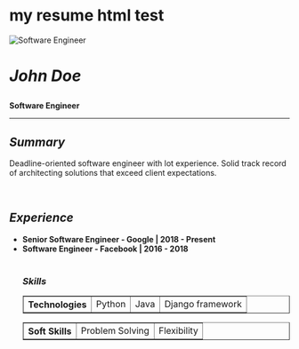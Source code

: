 # my resume html test

<html>
    <body>
        <img src="https://cdn2.iconfinder.com/data/icons/avatars-99/62/avatar-370-456322-512.png" alt="Software Engineer" > 
        <h1><i><p align="left">John Doe</p></i></h1>
        <strong><p align="left">Software Engineer</p></strong>
        <hr>
        <h2><i>Summary</i></h2>
        <p>Deadline-oriented software engineer with lot experience. Solid track record of architecting solutions that exceed client expectations.</p>
        <br>
        <h2><i>Experience</i></h2>
        <ul>
            <li>
                <b>Senior Software Engineer - Google | 2018 - Present</b>
            </li>
            <li>
                <b>Software Engineer - Facebook | 2016 - 2018</b>
            </li>
            <br>
            <h3><i>Skills</i></h3>
            <table border="1">
  <tr>
      <th>Technologies</th>
      <td>Python</td>
      <td>Java</td>
      <td>Django framework</td>
  </tr>
</table>
 <table border="1">
  <tr>
      <th>Soft Skills</th>
      <td>Problem Solving</td>
      <td>Flexibility</td>
  </tr>
</table>
    </body>
</html>        



